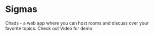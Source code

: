 # Sigmas
Chads - a web app where you can host rooms and discuss over your favorite topics.
Check out Video for demo

